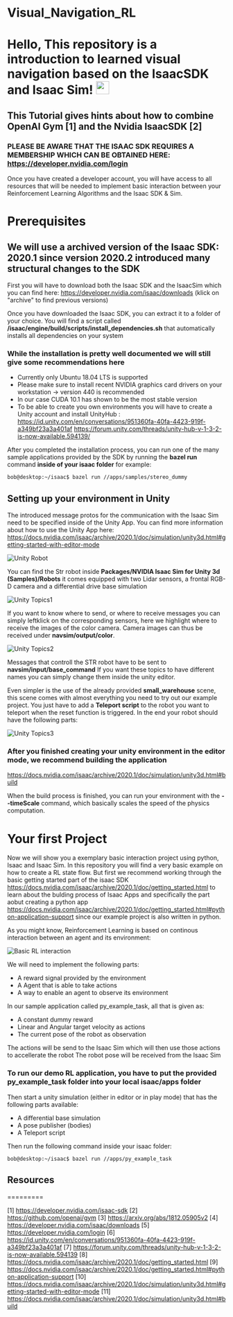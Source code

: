 # Visual_Navigation_RL

# Hello, This repository is a introduction to learned visual navigation based on the IsaacSDK and Isaac Sim! <img src="https://raw.githubusercontent.com/MartinHeinz/MartinHeinz/master/wave.gif" width="30px">

## This Tutorial gives hints about how to combine OpenAI Gym [1] and the Nvidia IsaacSDK [2] 
### PLEASE BE AWARE THAT THE ISAAC SDK REQUIRES A MEMBERSHIP WHICH CAN BE OBTAINED HERE:  https://developer.nvidia.com/login


Once you have created a developer account, you will have access to all resources that will be needed to implement basic interaction between your Reinforcement Learning 
Algorithms and the Isaac SDK & Sim.

# Prerequisites
## We will use a archived version of the Isaac SDK: 2020.1 since version 2020.2 introduced many structural changes to the SDK




First you will have to download both the Isaac SDK and the IsaacSim which you can find here:
https://developer.nvidia.com/isaac/downloads (klick on "archive" to find previous versions)


Once you have downloaded the Isaac SDK, you can extract it to a folder of your choice. You will find a script called  **/isaac/engine/build/scripts/install_dependencies.sh**
that automatically installs all dependencies on your system
### While the installation is pretty well documented we will still give some recommendations here


* Currently only Ubuntu 18.04 LTS is supported
* Please make sure to install recent NVIDIA graphics card drivers on your workstation -> version 440 is recommended
* In our case CUDA 10.1 has shown to be the most stable version 
* To be able to create you own environments you will have to create a Unity account and install UnityHub : https://id.unity.com/en/conversations/951360fa-40fa-4423-919f-a349bf23a3a401af  https://forum.unity.com/threads/unity-hub-v-1-3-2-is-now-available.594139/


After you completed the installation process, you can run one of the many sample applications provided by the SDK by running the **bazel run** command
**inside of your isaac folder** for example:

```
bob@desktop:~/isaac$ bazel run //apps/samples/stereo_dummy
```



## Setting up your environment in Unity

The introduced message protos for the communication with the Isaac Sim need to be specified inside of the Unity App. You can find more information about how to use the Unity
App here: https://docs.nvidia.com/isaac/archive/2020.1/doc/simulation/unity3d.html#getting-started-with-editor-mode



![Unity Robot](https://github.com/BeneHei/Visual_Navigation_RL/blob/main/Unity_Robot.PNG)

You can find the Str robot inside **Packages/NVIDIA Isaac Sim for Unity 3d (Samples)/Robots** it comes equipped with two Lidar sensors, a frontal RGB-D camera and 
a differential drive base simulation

![Unity Topics1](https://github.com/BeneHei/Visual_Navigation_RL/blob/main/Unity_Topic.PNG)

If you want to know where to send, or where to receive messages you can simply leftklick on the corresponding sensors, here we highlight where to receive the images of the color
camera. Camera images can thus be received under **navsim/output/color**. 

![Unity Topics2](https://github.com/BeneHei/Visual_Navigation_RL/blob/main/Unity_Topic_receiver.PNG)

Messages that controll the STR robot have to be sent to **navsim/input/base_command**
If you want these topics to have different names you can simply change them inside the unity editor. 

Even simpler is the use of the already provided **small_warehouse** scene, this scene comes with almost everything you need to try out our example project.
You just have to add a **Teleport script** to the robot you want to teleport when the reset function is triggered. In the end your robot should have the following 
parts:


![Unity Topics3](https://github.com/BeneHei/Visual_Navigation_RL/blob/main/Unity_topics_example_project.PNG)

### After you finished creating your unity environment in the editor mode, we recommend building the application

https://docs.nvidia.com/isaac/archive/2020.1/doc/simulation/unity3d.html#build

When the build process is finished, you can run your environment with the **--timeScale** command, which basically scales the speed of the physics computation. 


# Your first Project

Now we will show you a exemplary basic interaction project using python, Isaac and Isaac Sim. In this repository you will find a very basic example 
on how to create a RL state flow. But first we recommend working through the basic getting started part of the isaac SDK
https://docs.nvidia.com/isaac/archive/2020.1/doc/getting_started.html to learn about the bulding process of Isaac Apps and specifically the part aobut 
creating a python app https://docs.nvidia.com/isaac/archive/2020.1/doc/getting_started.html#python-application-support since our example project is also written in python.


As you might know, Reinforcement Learning is based on continous interaction between an agent and its environment:


![Basic RL interaction](https://github.com/BeneHei/Visual_Navigation_RL/blob/main/RL_interact.png)



We will need to implement the following parts:

* A reward signal provided by the environment
* A Agent that is able to take actions
* A way to enable an agent to observe its environment


In our sample application called py_example_task, all that is given as:


* A constant dummy reward 
* Linear and Angular target velocity as actions
* The current pose of the robot as observation 


The actions will be send to the Isaac Sim which will then use those actions to accellerate the robot
The robot pose will be received from the Isaac Sim


### To run our demo RL application, you have to put the provided py_example_task folder into your local isaac/apps folder

Then start a unity simulation (either in editor or in play mode) that has the following parts available:

* A differential base simulation
* A pose publisher (bodies)
* A Teleport script

Then run the following command inside your isaac folder:


```
bob@desktop:~/isaac$ bazel run //apps/py_example_task
```

## Resources
=========


[1] https://developer.nvidia.com/isaac-sdk
[2] https://github.com/openai/gym
[3] https://arxiv.org/abs/1812.05905v2
[4] https://developer.nvidia.com/isaac/downloads
[5] https://developer.nvidia.com/login
[6] https://id.unity.com/en/conversations/951360fa-40fa-4423-919f-a349bf23a3a401af
[7] https://forum.unity.com/threads/unity-hub-v-1-3-2-is-now-available.594139
[8] https://docs.nvidia.com/isaac/archive/2020.1/doc/getting_started.html
[9] https://docs.nvidia.com/isaac/archive/2020.1/doc/getting_started.html#python-application-support
[10] https://docs.nvidia.com/isaac/archive/2020.1/doc/simulation/unity3d.html#getting-started-with-editor-mode
[11] https://docs.nvidia.com/isaac/archive/2020.1/doc/simulation/unity3d.html#build
